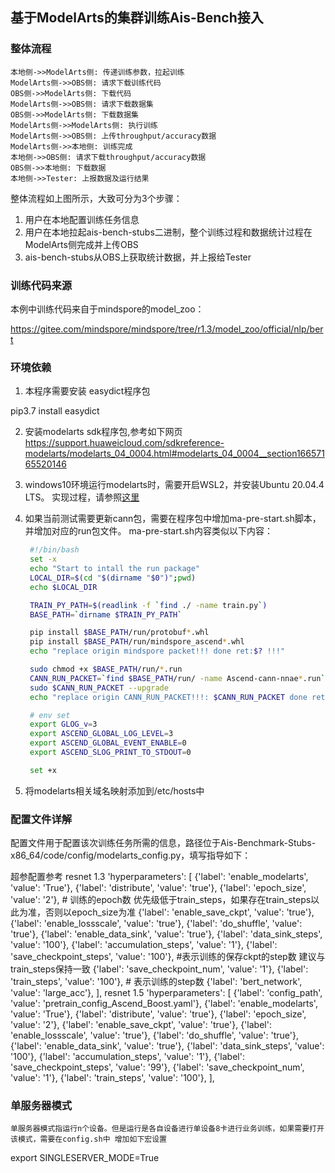 ## 基于ModelArts的集群训练Ais-Bench接入

### 整体流程

```sequence
本地侧->>ModelArts侧: 传递训练参数，拉起训练
ModelArts侧->>OBS侧: 请求下载训练代码
OBS侧->>ModelArts侧: 下载代码
ModelArts侧->>OBS侧: 请求下载数据集
OBS侧->>ModelArts侧: 下载数据集
ModelArts侧->>ModelArts侧: 执行训练
ModelArts侧->>OBS侧: 上传throughput/accuracy数据
ModelArts侧->>本地侧: 训练完成
本地侧->>OBS侧: 请求下载throughput/accuracy数据
OBS侧->>本地侧: 下载数据
本地侧->>Tester: 上报数据及运行结果
```

整体流程如上图所示，大致可分为3个步骤：

1. 用户在本地配置训练任务信息
2. 用户在本地拉起ais-bench-stubs二进制，整个训练过程和数据统计过程在ModelArts侧完成并上传OBS
3. ais-bench-stubs从OBS上获取统计数据，并上报给Tester

### 训练代码来源

本例中训练代码来自于mindspore的model_zoo：

https://gitee.com/mindspore/mindspore/tree/r1.3/model_zoo/official/nlp/bert

### 环境依赖
1. 本程序需要安装 easydict程序包

pip3.7 install easydict

2. 安装modelarts sdk程序包,参考如下网页
https://support.huaweicloud.com/sdkreference-modelarts/modelarts_04_0004.html#modelarts_04_0004__section16657165520146

3. windows10环境运行modelarts时，需要开启WSL2，并安装Ubuntu 20.04.4 LTS。 实现过程，请参照[这里](https://blog.csdn.net/li1325169021/article/details/124285018)

4. 如果当前测试需要更新cann包，需要在程序包中增加ma-pre-start.sh脚本，并增加对应的run包文件。
   ma-pre-start.sh内容类似以下内容：
   ```BASH
    #!/bin/bash
    set -x
    echo "Start to intall the run package"
    LOCAL_DIR=$(cd "$(dirname "$0")";pwd)
    echo $LOCAL_DIR

    TRAIN_PY_PATH=$(readlink -f `find ./ -name train.py`)
    BASE_PATH=`dirname $TRAIN_PY_PATH`

    pip install $BASE_PATH/run/protobuf*.whl
    pip install $BASE_PATH/run/mindspore_ascend*.whl
    echo "replace origin mindspore packet!!! done ret:$? !!!"

    sudo chmod +x $BASE_PATH/run/*.run
    CANN_RUN_PACKET=`find $BASE_PATH/run/ -name Ascend-cann-nnae*.run`
    sudo $CANN_RUN_PACKET --upgrade
    echo "replace origin CANN_RUN_PACKET!!!: $CANN_RUN_PACKET done ret:$? !!!"

    # env set
    export GLOG_v=3
    export ASCEND_GLOBAL_LOG_LEVEL=3
    export ASCEND_GLOBAL_EVENT_ENABLE=0
    export ASCEND_SLOG_PRINT_TO_STDOUT=0

    set +x

   ```

5. 将modelarts相关域名映射添加到/etc/hosts中
### 配置文件详解

配置文件用于配置该次训练任务所需的信息，路径位于Ais-Benchmark-Stubs-x86_64/code/config/modelarts_config.py，填写指导如下：

超参配置参考
resnet 1.3
    'hyperparameters': [
        {'label': 'enable_modelarts', 'value': 'True'},
        {'label': 'distribute', 'value': 'true'},
        {'label': 'epoch_size', 'value': '2'},      # 训练的epoch数 优先级低于train_steps，如果存在train_steps以此为准，否则以epoch_size为准
        {'label': 'enable_save_ckpt', 'value': 'true'},
        {'label': 'enable_lossscale', 'value': 'true'},
        {'label': 'do_shuffle', 'value': 'true'},
        {'label': 'enable_data_sink', 'value': 'true'},
        {'label': 'data_sink_steps', 'value': '100'},
        {'label': 'accumulation_steps', 'value': '1'},
        {'label': 'save_checkpoint_steps', 'value': '100'}, #表示训练的保存ckpt的step数 建议与train_steps保持一致
        {'label': 'save_checkpoint_num', 'value': '1'},
        {'label': 'train_steps', 'value': '100'},       # 表示训练的step数
        {'label': 'bert_network', 'value': 'large_acc'},
    ],
resnet 1.5
    'hyperparameters': [
        {'label': 'config_path', 'value': 'pretrain_config_Ascend_Boost.yaml'},
        {'label': 'enable_modelarts', 'value': 'True'},
        {'label': 'distribute', 'value': 'true'},
        {'label': 'epoch_size', 'value': '2'},
        {'label': 'enable_save_ckpt', 'value': 'true'},
        {'label': 'enable_lossscale', 'value': 'true'},
        {'label': 'do_shuffle', 'value': 'true'},
        {'label': 'enable_data_sink', 'value': 'true'},
        {'label': 'data_sink_steps', 'value': '100'},
        {'label': 'accumulation_steps', 'value': '1'},
        {'label': 'save_checkpoint_steps', 'value': '99'},
        {'label': 'save_checkpoint_num', 'value': '1'},
        {'label': 'train_steps', 'value': '100'},
    ],

### 单服务器模式
    单服务器模式指运行n个设备。但是运行是各自设备进行单设备8卡进行业务训练，如果需要打开该模式，需要在config.sh中 增加如下宏设置
export SINGLESERVER_MODE=True
